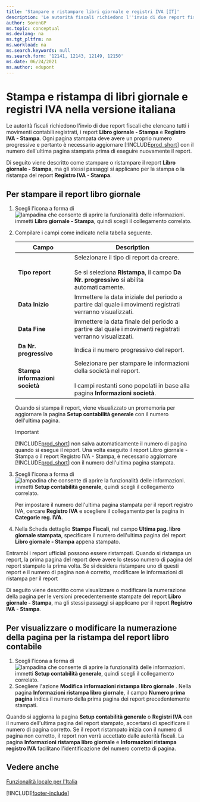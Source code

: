 ```yaml
---
title: 'Stampare e ristampare libri giornale e registri IVA [IT]'
description: 'Le autorità fiscali richiedono l''invio di due report fiscali che elencano tutti i movimenti contabili registrati, i report Libro giornale - Stampa e Registro IVA - Stampa.'
author: SorenGP
ms.topic: conceptual
ms.devlang: na
ms.tgt_pltfrm: na
ms.workload: na
ms.search.keywords: null
ms.search.form: '12141, 12143, 12149, 12150'
ms.date: 06/24/2021
ms.author: edupont
---
```

# <a name="print-and-reprint-gl-books-and-vat-registers-in-the-italian-version"></a><a name="print-and-reprint-gl-books-and-vat-registers-in-the-italian-version"></a>Stampa e ristampa di libri giornale e registri IVA nella versione italiana
Le autorità fiscali richiedono l'invio di due report fiscali che elencano tutti i movimenti contabili registrati, i report **Libro giornale - Stampa** e **Registro IVA - Stampa**. Ogni pagina stampata deve avere un proprio numero progressive e pertanto è necessario aggiornare [!INCLUDE[prod_short](../../includes/prod_short.md)] con il numero dell'ultima pagina stampata prima di eseguire nuovamente il report.  

Di seguito viene descritto come stampare o ristampare il report **Libro giornale - Stampa**, ma gli stessi passaggi si applicano per la stampa o la ristampa del report **Registro IVA - Stampa**.  

## <a name="to-print-the-general-ledger-book-report"></a><a name="to-print-the-general-ledger-book-report"></a>Per stampare il report libro giornale

1.  Scegli l'icona a forma di ![lampadina che consente di aprire la funzionalità delle informazioni.](../../media/ui-search/search_small.png "Informazioni sull'operazione che si desidera eseguire") immetti **Libro giornale - Stampa**, quindi scegli il collegamento correlato.  
2.  Compilare i campi come indicato nella tabella seguente.  

    |Campo|Description|  
    |---------------------------------|---------------------------------------|  
    |**Tipo report**|Selezionare il tipo di report da creare.<br /><br /> Se si seleziona **Ristampa**, il campo **Da Nr. progressivo** si abilita automaticamente.|  
    |**Data Inizio**|Immettere la data iniziale del periodo a partire dal quale i movimenti registrati verranno visualizzati.|  
    |**Data Fine**|Immettere la data finale del periodo a partire dal quale i movimenti registrati verranno visualizzati.|  
    |**Da Nr. progressivo**|Indica il numero progressivo del report.|  
    |**Stampa informazioni società**|Selezionare per stampare le informazioni della società nel report.<br /><br /> I campi restanti sono popolati in base alla pagina **Informazioni società**.|  

    Quando si stampa il report, viene visualizzato un promemoria per aggiornare la pagina **Setup contabilità generale** con il numero dell'ultima pagina.  

    > [!IMPORTANT]  
    >  [!INCLUDE[prod_short](../../includes/prod_short.md)] non salva automaticamente il numero di pagina quando si esegue il report. Una volta eseguito il report Libro giornale - Stampa o il report Registro IVA - Stampa, è necessario aggiornare [!INCLUDE[prod_short](../../includes/prod_short.md)] con il numero dell'ultima pagina stampata.  

3.  Scegli l'icona a forma di ![lampadina che consente di aprire la funzionalità delle informazioni.](../../media/ui-search/search_small.png "Informazioni sull'operazione che si desidera eseguire") immetti **Setup contabilità generale**, quindi scegli il collegamento correlato.  

    Per impostare il numero dell'ultima pagina stampata per il report registro IVA, cercare **Registro IVA** e scegliere il collegamento per la pagina in **Categorie reg. IVA**.  

4.  Nella Scheda dettaglio **Stampe Fiscali**, nel campo **Ultima pag. libro giornale stampata**, specificare il numero dell'ultima pagina del report **Libro giornale - Stampa** appena stampato.  

Entrambi i report ufficiali possono essere ristampati. Quando si ristampa un report, la prima pagina del report deve avere lo stesso numero di pagina del report stampato la prima volta. Se si desidera ristampare uno di questi report e il numero di pagina non è corretto, modificare le informazioni di ristampa per il report  

Di seguito viene descritto come visualizzare o modificare la numerazione della pagina per le versioni precedentemente stampate del report **Libro giornale - Stampa**, ma gli stessi passaggi si applicano per il report **Registro IVA - Stampa**.  

## <a name="to-view-or-change-page-numbering-for-reprinting-the-general-ledger-book-report"></a><a name="to-view-or-change-page-numbering-for-reprinting-the-general-ledger-book-report"></a>Per visualizzare o modificare la numerazione della pagina per la ristampa del report libro contabile

1.  Scegli l'icona a forma di ![lampadina che consente di aprire la funzionalità delle informazioni.](../../media/ui-search/search_small.png "Informazioni sull'operazione che si desidera eseguire") immetti **Setup contabilità generale**, quindi scegli il collegamento correlato.  
2.  Scegliere l'azione **Modifica informazioni ristampa libro giornale** . Nella pagina **Informazioni ristampa libro giornale**, il campo **Numero prima pagina** indica il numero della prima pagina dei report precedentemente stampati.  

Quando si aggiorna la pagina **Setup contabilità generale** o **Registri IVA** con il numero dell'ultima pagina del report stampato, accertarsi di specificare il numero di pagina corretto. Se il report ristampato inizia con il numero di pagina non corretto, il report non verrà accettato dalle autorità fiscali. La pagina **Informazioni ristampa libro giornale** e **Informazioni ristampa registro IVA** facilitano l'identificazione del numero corretto di pagina.  

## <a name="see-also"></a><a name="see-also"></a>Vedere anche
[Funzionalità locale per l'Italia](italy-local-functionality.md)


[!INCLUDE[footer-include](../../includes/footer-banner.md)]
